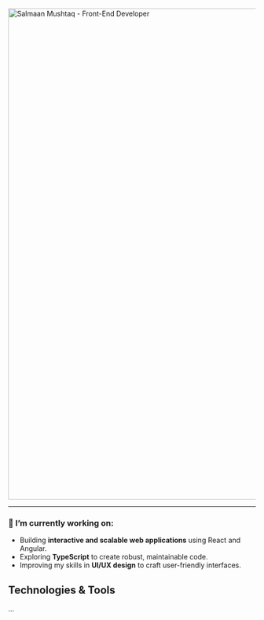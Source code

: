 # <p align="center">
  <img src="[https://github.com/salmaan-mushtaq/salmaan-mushtaq/assets/your-image.png](https://raw.githubusercontent.com/SamirPaulb/SamirPaulb/refs/heads/main/assets/rainbow-superthin.webp)" alt="Salmaan Mushtaq - Front-End Developer" width="1000" />
</p>

---

### 🔭 I’m currently working on:
- Building **interactive and scalable web applications** using React and Angular.
- Exploring **TypeScript** to create robust, maintainable code.
- Improving my skills in **UI/UX design** to craft user-friendly interfaces.

## Technologies & Tools
...

